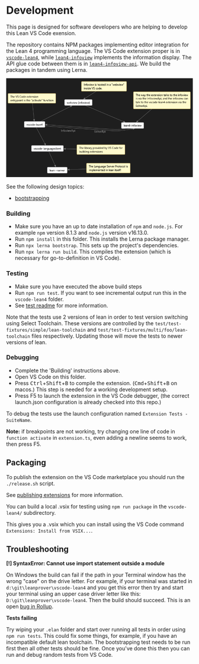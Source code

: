 # Development

This page is designed for software developers who are helping to develop this Lean VS Code exension.

The repository contains NPM packages implementing editor integration for the Lean 4 programming language. The VS Code
extension proper is in [`vscode-lean4`](vscode-lean4/), while [`lean4-infoview`](lean4-infoview/) implements the
information display. The API glue code between them is in [`lean4-infoview-api`](lean4-infoview-api/). We build
the packages in tandem using Lerna.

![overview](images/overview.png)

See the following design topics:
- [bootstrapping](bootstrapping.md)

### Building
- Make sure you have an up to date installation of `npm` and `node.js`.  For example `npm` version 8.1.3 and `node.js` version v16.13.0.
- Run `npm install` in this folder. This installs the Lerna package manager.
- Run `npx lerna bootstrap`. This sets up the project's dependencies.
- Run `npx lerna run build`. This compiles the extension (which is necessary for go-to-definition in VS Code).

### Testing
- Make sure you have executed the above build steps
- Run `npm run test`.  If you want to see incremental output run this in the `vscode-lean4` folder.
- See [test readme](vscode-lean4/test/readme.md) for more information.

Note that the tests use 2 versions of lean in order to test version switching using Select Toolchain.
These versions are controlled by the `test/test-fixtures/simple/lean-toolchain` and
`test/test-fixtures/multi/foo/lean-toolchain` files respectively.  Updating those will move the tests
to newer versions of lean.

### Debugging
- Complete the 'Building' instructions above.
- Open VS Code on this folder.
- Press <kbd>Ctrl</kbd>+<kbd>Shift</kbd>+<kbd>B</kbd> to compile the extension. (<kbd>Cmd</kbd>+<kbd>Shift</kbd>+<kbd>B</kbd> on macos.) This step is needed for a working development setup.
- Press F5 to launch the extension in the VS Code debugger, (the correct launch.json configuration is already checked into this repo.)

To debug the tests use the launch configuration named `Extension Tests - SuiteName`.

**Note:** if breakpoints are not working, try changing one line of code in `function activate` in `extension.ts`, even
adding a newline seems to work, then press F5.

## Packaging

To publish the extension on the VS Code marketplace you
should run the `./release.sh` script.

See [publishing extensions](https://code.visualstudio.com/api/working-with-extensions/publishing-extension)
for more information.

You can build a local .vsix for testing using `npm run package` in the `vscode-lean4/` subdirectory.

This gives you a .vsix which you can install using the VS Code
command `Extensions: Install from VSIX...`.

## Troubleshooting

**[!] SyntaxError: Cannot use import statement outside a module**

On Windows the build can fail if the path in your Terminal window has the wrong "case" on the drive letter.
For example, if your terminal was started in `d:\git\leanprover\vscode-lean4` and you get this error then
try and start your terminal using an upper case driver letter like this: `D:\git\leanprover\vscode-lean4`.
Then the build should succeed.  This is an open [bug in Rollup](https://github.com/rollup/rollup/issues/4439).

**Tests failing**

Try wiping your `.elan` folder and start over running all tests in order using `npm run tests`. This
could fix some things, for example, if you have an incompatible default lean toolchain.  The
bootstrapping test needs to be run first then all other tests should be fine.  Once you've done this
then you can run and debug random tests from VS Code.
